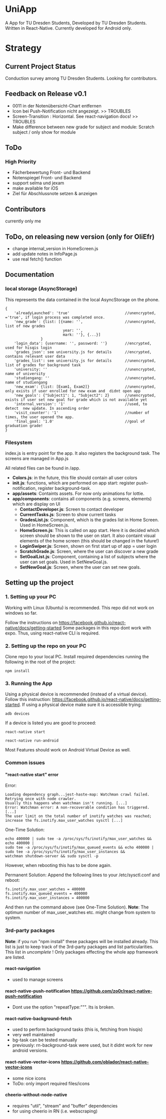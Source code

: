# UniApp
A App for TU Dresden Students, Developed by TU Dresden Students.
Written in React-Native. Currently developed for Android only.

# Strategy 
## Current Project Status
Conduction survey among TU Dresden Students.
Looking for contributors.

## Feedback on Release v0.1

- 0011 in der Notenübersicht-Chart entfernen
- Icon bei Push-Notification nicht angezeigt. >> TROUBLES
- Screen-Transition : Horizontal. See react-navigation docs! >> TROUBLES
- Make difference between new grade for subject and module: Scratch subject / only show for module

## ToDo
### High Priority
- Fächerbewertung Front- und Backend
- Notenspiegel Front- und Backend
- support selma und jexam
- make available for iOS
- Ziel für Abschlussnote setzen & anzeigen

## Contributors
currently only me

## ToDo, on releasing new version (only for OliEfr)
- change internal_version in HomeScreen.js
- add update notes in InfoPage.js
- use real fetch() function

## Documentation

### local storage (AsyncStorage)
This represents the data contained in the local AsyncStorage on the phone.
```
{
    'alreadyLaunched': 'true'                         //unencrypted, ='true', if login process was completed once.
    'new_grade': {list: [{name: '',                   //unencrypted, list of new grades
                          year: '', 
                          mark: ''}, {...}]
                }
    'login_data': {username: '', password: ''}        //encrypted, used for hisqis login
    'grades_json': see university.js for details      //encrypted, contains relevant user data
    'grades_list': see university.js for details      //unencrypted, list of grades for background task
    'university: ''                                   //unencrypted, name of university
    'studiengang: ''                                  //unencrypted, name of studiengang
    'new_exam': {list: [Exam1, Exam2]}                //unencrypted, only exists if user enrolled for new exam and  didnt open app
    'new_goals': {"Subject1": 1, "Subject2": 2}       //unencrypted, exists if user set new goal for grade which is not available yet
    'internal_version': '1'                           //used, to detect  new update. In ascending order
    'visit_counter': '1'                              //number of times, the user opened the app.
    'final_goal: '1.0'                                //goal of graduation grade!
}
```
### Filesystem
index.js is entry point for the app. It also registers the background task. The screens are managed in App.js

All related files can be found in /app.

- **Colors.js**: in the future, this file should contain all user colors
- **init.js**: functions, which are performed on app start: register push-notification, register background-task.
- **app/assets**: Containts assets. For now only animations for lottie.
- **app/components**: contains all components (e.g. screens, elements) which are display on UI
  - **ContactDeveloper.js**: Screen to contact developer
  - **CurrentTasks.js**: Screen to show current tasks
  - **GradesList.js**: Component, which is the grades list in Home Screen. Used in HomeScreen.js.
  - **HomeScreen.js**: This is called on app start. Here it is decided which screen should be shown to the user on start. It also containt visual elements of the home screen (this should be changed in the future!)
  - **LoginSwiper.js**: Screen, shown on first start up of app = user login
  - **ScratchGrade.js**: Screen, where the user can discover a new grade
  - **SetGoalList.js**: Component, containing a list of subjects where the user can set goals. Used in SetNewGoal.js.
  - **SetNewGoal.js**: Screen, where the user can set new goals. 

## Setting up the project
### 1. Setting up your PC
Working with Linux (Ubuntu) is recommended.
This repo did not work on windows so far.

Follow the instructions on https://facebook.github.io/react-native/docs/getting-started
Some packages in this repo dont work with expo. Thus, using react-native CLI is required. 

### 2. Setting up the repo on your PC
Clone repo to your local PC.
Install required dependencies running the following in the root of the project:
```
npm install
```
  
### 3. Running the App
Using a physical device is recommended (instead of a virtual device).
Follow this instruction: https://facebook.github.io/react-native/docs/getting-started.
If using a physical device make sure it is accessible trying:
```
adb devices
```
If a device is listed you are good to proceed:
```
react-native start
```
```
react-native run-android
```
Most Features should work on Android Virtual Device as well.

### Common issues
#### "react-native start" error
Error:
```
Loading dependency graph...jest-haste-map: Watchman crawl failed. 
Retrying once with node crawler.
Usually this happens when watchman isn't running. [...] 
Error: Watchman error: A non-recoverable condition has triggered.  [...] 
The user limit on the total number of inotify watches was reached; increase the fs.inotify.max_user_watches sysctl [...] 
```
One-Time Solution:
```
echo 400000 | sudo tee -a /proc/sys/fs/inotify/max_user_watches && echo 400000 | 
sudo tee -a /proc/sys/fs/inotify/max_queued_events && echo 400000 | 
sudo tee -a /proc/sys/fs/inotify/max_user_instances && 
watchman shutdown-server && sudo sysctl -p
```
However, when rebooting this has to be done again.

Permanent Solution:
Append the following lines to your /etc/sysctl.conf and reboot:

```
fs.inotify.max_user_watches = 400000
fs.inotify.max_queued_events = 400000 
fs.inotify.max_user_instances = 400000
```
And then run the command above (see One-Time Solution).
**Note**: The optimum number of max_user_watches etc. might change from system to system.

### 3rd-party packages
  **Note**: if you run "npm install" these packages will be installed already. 
        This list is just to keep track of the 3rd-party packages and list particularities.
        This list in *uncomplete* !
        Only packages effecting the whole app framework are listed.
        
#### react-navigation
- used to manage screens

#### react-native-push-notification https://github.com/zo0r/react-native-push-notification
 - Dont use the option "repeatType:""". Its is broken.

#### react-native-background-fetch 
 - used to perform background tasks (this is, fetching from hisqis)
 - very well maintained
 - bg-task can be tested manually
 - previously: rn-background-task were used, but it didnt work for new android versions.
 
#### react-native-vector-icons https://github.com/oblador/react-native-vector-icons
 - some nice icons
 - ToDo: only import required files/icons

#### cheerio-without-node-native
- requires "util", "stream" and "buffer" dependencies
- for using cheerio in RN (i.e. webscraping)

  
